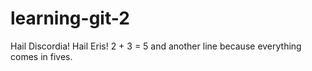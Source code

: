 # learning-git-2
Hail Discordia!
Hail Eris!
2 + 3 = 5
and another line because everything comes in fives.
